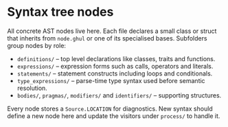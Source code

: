 # Syntax tree nodes

All concrete AST nodes live here. Each file declares a small class or struct that inherits from `node.ghul` or one of its specialised bases. Subfolders group nodes by role:

- `definitions/` – top level declarations like classes, traits and functions.
- `expressions/` – expression forms such as calls, operators and literals.
- `statements/` – statement constructs including loops and conditionals.
- `type_expressions/` – parse-time type syntax used before semantic resolution.
- `bodies/`, `pragmas/`, `modifiers/` and `identifiers/` – supporting structures.

Every node stores a `Source.LOCATION` for diagnostics. New syntax should define a new node here and update the visitors under `process/` to handle it.
